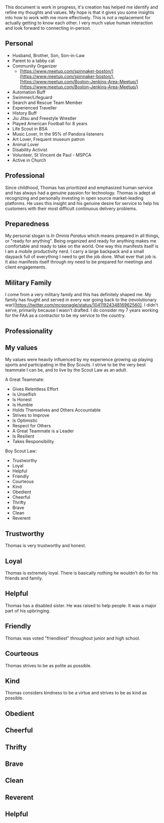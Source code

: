This document is work in progress, it's creation has helped me identify and refine my thoughts and values. My hope is that it gives you some insights into how to work with me more effectively. This is not a replacement for actually getting to know each other. I very much value human interaction and look forward to connecting in-person.

## Personal

- Husband, Brother, Son, Son-in-Law
- Parent to a tabby cat
- Community Organizer
  -  [https://www.meetup.com/spinnaker-boston/](https://www.meetup.com/spinnaker-boston/), [https://www.meetup.com/Boston-Jenkins-Area-Meetup/](https://www.meetup.com/Boston-Jenkins-Area-Meetup/)
- Automation Buff
- Swimmer/Lifeguard
- Search and Rescue Team Member
- Experienced Traveller
- History Buff
- Jiu Jitsu and Freestyle Wrestler
- Played American Football for 8 years
- Life Scout in BSA
- Music Lover, In the 95% of Pandora listeners 
- Art Lover, Frequent museum patron
- Animal Lover
- Disability Activist
- Volunteer, St Vincent de Paul - MSPCA
- Active in Church

## Professional
Since childhood, Thomas has prioritized and emphasized human service and has always had a genuine passion for technology. Thomas is adept at recognizing and personally investing in open source market-leading platforms. He uses this insight and his genuine desire for service to help his customers with their most difficult continuous delivery problems.

## Preparedness
 My personal slogan is *In Omnia Paratus* which means prepared in all things, or "ready for anything". Being organized and ready for anything makes me comfortable and ready to take on the world. One way this manifests itself is I am a mobile productivity nerd. I carry a large backpack and a small daypack full of everything I need to get the job done. What ever that job is. It also manifests itself through my need to be prepared for meetings and client engagements. 

 ## Military Family
 I come from a very military family and this has definitely shaped me. My family has fought and served in every war going back to the (revolutionary war)[https://twitter.com/mcgonagle/status/1041192434816962560]. I didn't serve, primarily because I wasn't drafted. I do consider my 7 years working for the FAA as a contractor to be my service to the country.  

 ## Professionality 




## My values 
My values were heavily influenced by my experience growing up playing sports and participating in the Boy Scouts. I strive to be the very best teammate I can be, and to live by the Scout Law as an adult. 

A Great Teammate: 
- Gives Relentless Effort
- Is Unselfish
- Is Honest
- Is Humble
- Holds Themselves and Others Accountable
- Strives to Improve
- Is Optimistic
- Respect for Others
- A Great Teammate is a Leader
- Is Resilient
- Takes Responsibility

Boy Scout Law:
- Trustworthy
- Loyal
- Helpful
- Friendly
- Courteous
- Kind
- Obedient
- Cheerful
- Thrifty
- Brave
- Clean
- Reverent

## Trustworthy
Thomas is very trustworthy and honest. 
## Loyal
Thomas is extremely loyal. There is basically nothing he wouldn't do for his friends and family. 

## Helpful
Thomas has a disabled sister. He was raised to help people. It was a major part of his upbringing. 

## Friendly
Thomas was voted "friendliest" throughout junior and high school. 

## Courteous
Thomas strives to be as polite as possible. 

## Kind 
Thomas considers kindness to be a virtue and strives to be as kind as possible. 
## Obedient

## Cheerful 

## Thrifty

## Brave 

## Clean 

## Reverent

## Helpful

